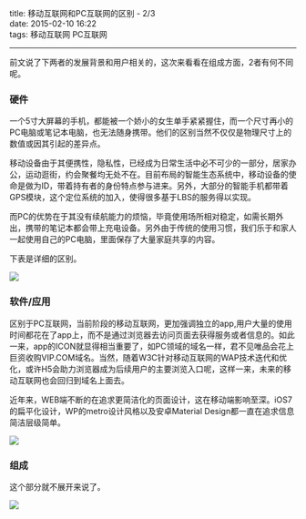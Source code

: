 title: 移动互联网和PC互联网的区别 - 2/3   
date: 2015-02-10 16:22   
tags: 移动互联网 PC互联网  

---

前文说了下两者的发展背景和用户相关的，这次来看看在组成方面，2者有何不同呢。

### 硬件

一个5寸大屏幕的手机，都能被一个娇小的女生单手紧紧握住，而一个尺寸再小的PC电脑或笔记本电脑，也无法随身携带。他们的区别当然不仅仅是物理尺寸上的数值或因其引起的差异点。

移动设备由于其便携性，隐私性，已经成为日常生活中必不可少的一部分，居家办公，运动逛街，约会聚餐均无处不在。目前布局的智能生态系统中，移动设备的使命是做为ID，带着持有者的身份特点参与进来。另外，大部分的智能手机都带着GPS模块，这个定位系统的加入，使得很多基于LBS的服务得以实现。

<!-- more -->

而PC的优势在于其没有续航能力的烦恼，毕竟使用场所相对稳定，如需长期外出，携带的笔记本都会带上充电设备。另外由于传统的使用习惯，我们乐于和家人一起使用自己的PC电脑，里面保存了大量家庭共享的内容。

下表是详细的区别。

![](http://7u2j5e.com1.z0.glb.clouddn.com/hard.png)

### 软件/应用

区别于PC互联网，当前阶段的移动互联网，更加强调独立的app,用户大量的使用时间都花在了app上，而不是通过浏览器去访问页面去获得服务或者信息的。如此一来，app的ICON就显得相当重要了，如PC领域的域名一样，君不见唯品会花上巨资收购VIP.COM域名。当然，随着W3C针对移动互联网的WAP技术迭代和优化，或许H5会助力浏览器成为后续用户的主要浏览入口呢，这样一来，未来的移动互联网也会回归到域名上面去。

近年来，WEB端不断的在追求更简洁化的页面设计，这在移动端影响至深。iOS7的扁平化设计，WP的metro设计风格以及安卓Material Design都一直在追求信息简洁层级简单。

![](http://7u2j5e.com1.z0.glb.clouddn.com/soft.png)

### 组成

这个部分就不展开来说了。

![](http://7u2j5e.com1.z0.glb.clouddn.com/com.png)